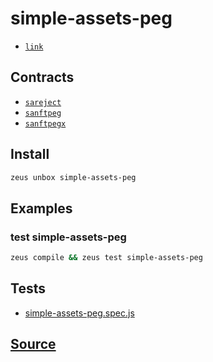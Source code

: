 
simple-assets-peg
====================









* [`link`](link.md)



## Contracts
* [`sareject`](https://github.com/liquidapps-io/zeus-sdk/tree/master/boxes/groups/sample/simple-assets-peg/contracts/eos/sareject)
* [`sanftpeg`](https://github.com/liquidapps-io/zeus-sdk/tree/master/boxes/groups/sample/simple-assets-peg/contracts/eos/sanftpeg)
* [`sanftpegx`](https://github.com/liquidapps-io/zeus-sdk/tree/master/boxes/groups/sample/simple-assets-peg/contracts/eos/sanftpegx)
## Install
```bash
zeus unbox simple-assets-peg
```
## Examples
### test simple-assets-peg
```bash
zeus compile && zeus test simple-assets-peg
```










## Tests 
* [simple-assets-peg.spec.js](https://github.com/liquidapps-io/zeus-sdk/tree/master/boxes/groups/sample/simple-assets-peg/test/simple-assets-peg.spec.js)
## [Source](https://github.com/liquidapps-io/zeus-sdk/tree/master/boxes/groups/sample/simple-assets-peg)